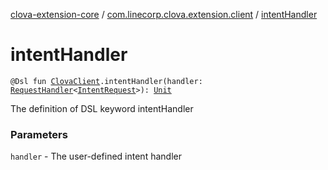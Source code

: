 [clova-extension-core](../index.md) / [com.linecorp.clova.extension.client](index.md) / [intentHandler](./intent-handler.md)

# intentHandler

`@Dsl fun `[`ClovaClient`](-clova-client/index.md)`.intentHandler(handler: `[`RequestHandler`](-request-handler.md)`<`[`IntentRequest`](../com.linecorp.clova.extension.model.request/-intent-request/index.md)`>): `[`Unit`](https://kotlinlang.org/api/latest/jvm/stdlib/kotlin/-unit/index.html)

The definition of DSL keyword intentHandler

### Parameters

`handler` - The user-defined intent handler